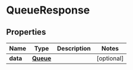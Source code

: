 

# QueueResponse


## Properties

Name | Type | Description | Notes
------------ | ------------- | ------------- | -------------
**data** | [**Queue**](Queue.md) |  |  [optional]



